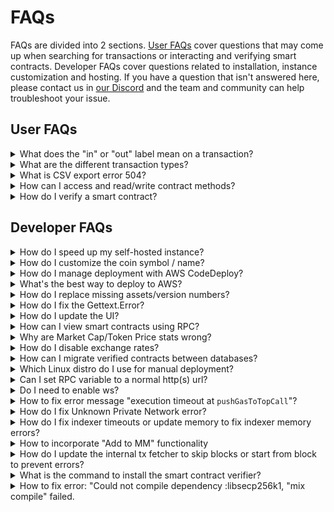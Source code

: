 # FAQs

FAQs are divided into 2 sections. [User FAQs](faqs.md#user-faqs) cover questions that may come up when searching for transactions or interacting and verifying smart contracts. Developer FAQs cover questions related to installation, instance customization and hosting. If you have a question that isn't answered here, please contact us in [our Discord](https://discord.gg/blockscout) and the team and community can help troubleshoot your issue.&#x20;

## User FAQs

<details>

<summary>What does the "in" or "out" label mean on a transaction?</summary>

This label appears next to a transaction to signify whether a transaction was sent or received by a particular address.&#x20;

* <mark style="color:green;background-color:green;">**In**</mark>**:** A transaction was sent to the address
* <mark style="color:orange;background-color:orange;">**Out**</mark>**:** A transaction was initiated from the address

<img src="../.gitbook/assets/tx1.png" alt="" data-size="original">

</details>

<details>

<summary>What are the different transaction types?</summary>

**There are 3 transaction types which can be accessed from the tabs menu for an EOA (Externally Owned Address) or Smart Contract.**

**Transactions:**\
An EOA, commonly known as a wallet address, initiates a transaction. Both incoming and outgoing transactions are recorded here, and includes includes any transaction that requires a gas fee (in the native token ETH, xDai etc) for execution.

**Token Transfers:**\
Transactions of ERC-20 or ERC-721 tokens. This can include DeFi transactions (like adding or removing liquidity), EOA transfers, airdrops or other transactions where non-native tokens are sent and received.

**Internal Transactions:**\
Transactions initiated and executed between smart contracts. Internal transactions are the result of an external transaction (EOA to contract). This initial transaction can then trigger many internal transactions between contracts as functions are called.

<img src="../.gitbook/assets/tokens-tab.png" alt="" data-size="original">

</details>

<details>

<summary>What is CSV export error 504?</summary>

If you request too much data at the same time you may receive a timeout. Decreasing the period of time for an export (**1 week timeframe** is recommended for addresses with lots of transactions) can reduce these errors.

</details>

<details>

<summary>How can I access and read/write contract methods?</summary>

Yes! The contract should be verified (or the bytecode matches an existing contract) to enable reading and writing to contracts and proxy contracts. [More info here](../for-users/interacting-with-smart-contracts.md).

</details>

<details>

<summary>How do I verify a smart contract?</summary>

There are multiple methods including options from the Blockscout UI as well as an integration directly with Hardhat.

**Blockscout UI:**

* [Via flattened source code (Solidity)](../for-users/smart-contract-interaction/verifying-a-smart-contract/#via-flattened-source-code)
* [Via standard JSON input](faqs.md#via-standard-json-input)
* [Via Sourcify: Sources and metadata JSON file](../for-users/smart-contract-interaction/verifying-a-smart-contract/contracts-verification-via-sourcify.md)
* [Vyper contract](../for-users/smart-contract-interaction/verifying-a-smart-contract/#vyper-contract)

**Hardhat:**

* [Hardhat Verification Plugin](../for-users/smart-contract-interaction/verifying-a-smart-contract/hardhat-verification-plugin.md)
* [Sourcify Plugin for Hardhat](../for-users/verifying-a-smart-contract/sourcify-plugin-for-hardhat.md)

</details>

## Developer FAQs

<details>

<summary>How do I speed up my self-hosted instance?</summary>

BlockScout can be resource intensive. If your instance is running slowly:

* clear the cache - the application cache is cleared on restart by running:\
  `sudo systemctl restart explorer.service`
* increase the memory limit for indexers [https://github.com/poanetwork/blockscout/blob/b48305ece284e00084e2bb47ff1ad501bf24f115/apps/indexer/config/config.exs#L36 8](https://github.com/poanetwork/blockscout/blob/b48305ece284e00084e2bb47ff1ad501bf24f115/apps/indexer/config/config.exs#L36) if indexing is slow.
* increase the number of CPUs if CPU is running at 100% on the web app server
* increase the memory if memory consumption is high on the web app server
* increase the number of CPUs or/and increase the memory on the database server if consumption is high.

Instructions for accessing and upgrading CPUs/memory will differ based on your setup. If you are running BlockScout on AWS, these settings can be accessed through your AWS services portal.

</details>

<details>

<summary>How do I customize the coin symbol / name?</summary>

### Exchange Rates Coin Name

* Specify coin name for exchange rates fetcher with the `COIN` [ENV variables](../for-developers/information-and-settings/env-variables.md)

BlockScout utilizes the `COIN` environment variable which pulls the associated market data from the Coinmarketcap.com API or CoinGecko API to provide pricing data throughout the application.

### Displayed Coin Symbol

In order to set displayed coin symbol, instance maintainer should set `COIN_NAME` runtime environment variable:

```
export COIN_NAME=
```

For instance, in case of POA instance of Blockscout:

```
export COIN_NAME=POA
```

</details>

<details>

<summary>How do I manage deployment with AWS CodeDeploy?</summary>

1\) Visit CodeDeploy in AWS. You will see a list of your deployments. Select the deployment id to view details `https://console.aws.amazon.com/codesuite/codedeploy/deployments?region=us-east-1`

2\) Deployment status consists of several steps. Once step 2 is complete (application is installed on replacement instances), you manually reroute traffic. Click the `Reroute traffic` button to initiate.

<img src="../.gitbook/assets/reroute_traffic_1.jpeg" alt="Reroute traffic to replacement instance" data-size="original">

3\) Once traffic is rerouted, you’ll be asked to terminate the original instance. Click the **Terminate** button to initiate.

<img src="../.gitbook/assets/code_deploy_2.jpeg" alt="Terminate original instance" data-size="original">

4\) Once complete, use the public DNS address of the Amazon EC2 instance to view in a web browser. (To get the public DNS value, choose your Amazon EC2 instance in the Amazon EC2 console, and look for the value in **Public DNS i**n the **Description** tab).

</details>

<details>

<summary>What's the best way to deploy to AWS?</summary>

Currently the best existing way is through docker compose [https://github.com/blockscout/blockscout/tree/master/docker-compose](https://github.com/blockscout/blockscout/tree/master/docker-compose).&#x20;

We are currently working on deployment through Kubernetes (K8s) and other methods for easily spinning up an instance on AWS.

</details>

<details>

<summary>How do I replace missing assets/version numbers?</summary>

## Missing Assets

1. Find the public ip of corresponding Blockscout instance in the EC2 -> Instances of AWS Dashboard.
2. Connect to the host via SSH `ssh -i <host.pem> ec2-user@<public_ip>`, where `<host.pem>` is host’s private key file, `<public_ip>` is the public ip of the host, that can be found in the AWS dashboard.
3. Go to assets folder `cd /opt/app/apps/block_scout_web/priv/static`
4. Add missing assets there or to `./images` folder depending on what is missing. Refresh Blockscout instance page. For example, if `favicon.ico` is missing in `./images` folder, just copy it from the root assets folder \`cp favicon.ico ./images/. You should see now the missing assets.

## Missing Version in Footer

The app version number should be in the footer of BlockScout instance

<img src="../.gitbook/assets/footer1.png" alt="" data-size="original">

1. Find the public ip of corresponding Blockscout instance in the EC2 -> Instances of AWS Dashboard
2. Connect to the host via SSH `ssh -i <host.pem> ec2-user@<public_ip>`, where `<host.pem>` is host’s private key file, `<public_ip>` is the public ip of the host, that can be found in the AWS dashboard.
3. Go to layout folder `/opt/app/apps/block_scout_web/lib/block_scout_web/templates/layout`
4. Open `_footer.html.eex` footer template in the favorite text editor. For example `nano ./_footer.html.eex` and fix the line `<% version = version() %>` (it is in the bottom of the file) with the hardcoded new version, for example, `<% version = 'v1.3.3-beta' %>` and save.
5. Restart the Blockscout instance with `sudo systemctl restart explorer.service`

</details>

<details>

<summary>How do I fix the Gettext.Error?</summary>

You may receive this error after making changes to a specific BlockScout application.

`(Gettext.Error) translation with msgid '...<msg_here>...' has a non-empty msgstr`

To update gettext, run the following command **in the app’s folder where the changes were made**.

1. Go to the ./apps/{name\_of\_app} folder where the changes were made.
2. Run `mix gettext.extract —merge`
3. Repeat for other app folders as required.

More information on Gettext is [available here](https://hexdocs.pm/gettext/Mix.Tasks.Gettext.Extract.html).

</details>

<details>

<summary>How do I update the UI?</summary>

See the [Branding configs](../for-developers/configuration-options/branding-configs.md) page for details related to different UI elements.&#x20;

For updates like adding elements/links etc you will need to change .eex templates. When changing .eex templates you don't need to rebuild. Run the application in dev mode (MIX\_ENV=dev), and change the template. You'll see changes on-the-fly. When chaging js/scss while running the application, you need to run `mix phx.digest` to apply the changes.

</details>

<details>

<summary>How can I view smart contracts using RPC?</summary>

Use the JSON RPC `listcontracts` endpoint. For example, to view verified contracts, use the following query. Pagination is available

```shell
curl -X GET "
https://blockscout.com/xdai/mainnet/api?module=contract&action=listcontracts&page=1&offset=50&filter=verified
" -H "accept: application/json"
```

</details>

<details>

<summary>Why are Market Cap/Token Price stats wrong?</summary>

One reason may be related to the CoinGecko API refusing Blockscout requests without an API key.&#x20;

If impacted, apply this pull request to your instance:&#x20;

[https://github.com/blockscout/blockscout/pull/5613](https://github.com/blockscout/blockscout/pull/5613)

It implements CoinGecko API key management and alternative CoinMarketCap exchange rates.

</details>

<details>

<summary>How do I disable exchange rates?</summary>

Change the Explorer.ExchangeRates variable from `enabled: true` to `enabled: false`

* config :explorer, Explorer.ExchangeRates, `enabled: false`, store: :ets

[https://github.com/poanetwork/blockscout/blob/7aeecb2a04838cda0289a7fe432db74481cf575a/apps/explorer/config/config.exs#L32](https://github.com/poanetwork/blockscout/blob/7aeecb2a04838cda0289a7fe432db74481cf575a/apps/explorer/config/config.exs#L32)

</details>

<details>

<summary>How can I migrate verified contracts between databases?</summary>

You may want to do this if you are creating a new instance or resyncing a new node.

1. Backup the `smart_contracts` table&#x20;
2. Restore this table following the resync.

</details>

<details>

<summary>Which Linux distro do I use for manual deployment?</summary>

Ubuntu 18.04 has been configured in Blockscout CI.

</details>

<details>

<summary>Can I set RPC variable to a normal http(s) url?</summary>

Yes you can. The `ethereum_json_rpc_http` variable can be set to any url, it does not need to be a localhost. Client variant env variable should be specified in either case.

</details>

<details>

<summary>Do I need to enable ws?</summary>

No, it is not required. If ws is disabled, leave the `ETHEREUM_JSONRPC_WS_URL` env var empty or unset it.

</details>

<details>

<summary>How to fix error message "execution timeout at <code>pushGasToTopCall</code>"?</summary>

Try increasing time for the `ETHEREUM_JSONRPC_DEBUG_TRACE_TRANSACTION_TIMEOUT` [ENV variable](../for-developers/information-and-settings/env-variables.md#indexer-management). The default is 5 sec.

</details>

<details>

<summary>How do I fix Unknown Private Network error?</summary>

In a self-hosted or locally deployed instance, when attempting to do a **write transaction** on a verified contract, the following errors may appear:

**Unauthorized**\
"You connected to Unknown Private Network chain in the wallet, but the current instance of Blockscout is for Unknown Private Network chain"

"No "from" address specified in neither the give options, nor the default options."

### To **T**roubleshoot:&#x20;

* Check that you set the correct `CHAIN_ID` env variable
* Check correct variable for `NETWORK_ID`
* Check that Metamask (or other web3 wallets) is connected to correct network.
* [Read more about this issue here](https://github.com/blockscout/blockscout/issues/5803).

</details>

<details>

<summary>How do I fix indexer timeouts or update memory to fix indexer memory errors?</summary>

* More on [indexer timeouts](faqs.md#undefined)
* More on [updating memory consumption](../for-developers/indexing/how-do-i-update-memory-consumption-to-fix-indexer-memory-errors.md)

</details>

<details>

<summary>How to incorporate "Add to MM" functionality</summary>

Check that you are running the latest version and set the following variables. These can be set at runtime.

```
CHAIN_ID=
NETWORK_PATH=
SUBNETWORK=
COIN_NAME=
JSON_RPC=
```

Gnosis Chain Example:

```
CHAIN_ID=100
NETWORK_PATH=/xdai/mainnet
SUBNETWORK=Gnosis Chain
COIN_NAME=xDai
JSON_RPC=https://rpc.gnosischain.com/
```

</details>

<details>

<summary>How do I update the internal tx fetcher to skip blocks or start from block to prevent errors?</summary>

Set `TRACE_FIRST_BLOCK` and `TRACE_LAST_BLOCK` [env variables](../for-developers/information-and-settings/env-variables.md).

</details>

<details>

<summary>What is the command to install the smart contract verifier?</summary>

`cargo install --git` [https://github.com/blockscout/blockscout-rs](https://github.com/blockscout/blockscout-rs) `smart-contract-verifier-http`\
\
[Learn more about the contract verifier](../for-developers/information-and-settings/smart-contract-verification.md)

</details>

<details>

<summary>How to fix error: "Could not compile dependency :libsecp256k1, "mix compile" failed.</summary>

This error can happen when running `mix local.rebar --force`

Try this command:

`cd deps/libsecp256k1` \
`make`

</details>

